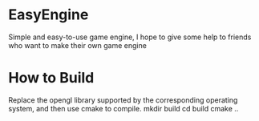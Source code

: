 # EasyEngine
Simple and easy-to-use game engine, I hope to give some help to friends who want to make their own game engine  
  
# How to Build
Replace the opengl library supported by the corresponding operating system, and then use cmake to compile.
mkdir build
cd build
cmake ..
